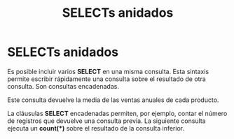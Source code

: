 ﻿---
title: SELECTs anidados
Autogenerated: true
---

# SELECTs anidados

Es posible incluir varios **SELECT** en una misma consulta. Esta sintaxis permite escribir rápidamente una consulta sobre el resultado de otra consulta.  Son consultas encadenadas.

Este consulta devuelve la media de las ventas anuales de cada producto.


<view-sql-code fileName="NestedSelects1"/>


La cláusulas **SELECT** encadenadas permiten, por ejemplo, contar el número de registros que devuelve una consulta previa. La siguiente consulta ejecuta un **count(\*)** sobre el resultado de la consulta inferior.


<view-sql-code fileName="NestedSelects2"/>
